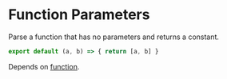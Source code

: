 # Function Parameters

Parse a function that has no parameters and returns a constant.

```js
export default (a, b) => { return [a, b] }
```

Depends on [function](./3110-function.md).
